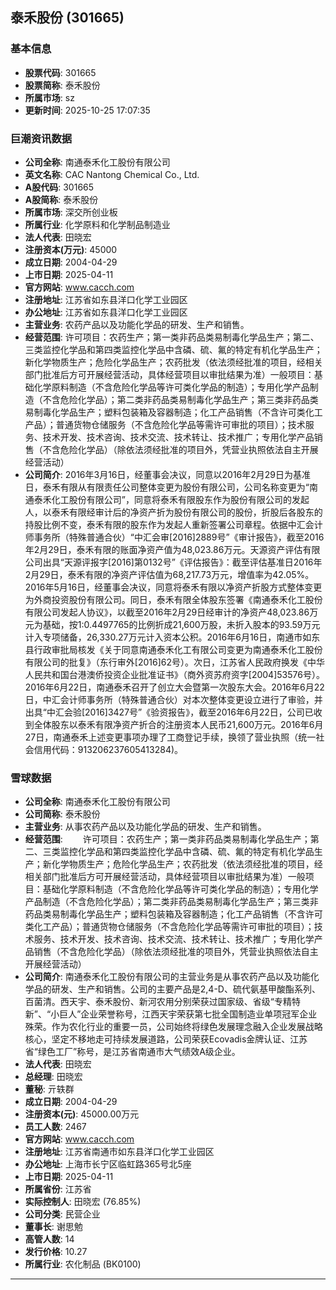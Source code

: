 ## 泰禾股份 (301665)

### 基本信息

- **股票代码**: 301665
- **股票简称**: 泰禾股份
- **所属市场**: sz
- **更新时间**: 2025-10-25 17:07:35

### 巨潮资讯数据

- **公司全称**: 南通泰禾化工股份有限公司
- **英文名称**: CAC Nantong Chemical Co., Ltd.
- **A股代码**: 301665
- **A股简称**: 泰禾股份
- **所属市场**: 深交所创业板
- **所属行业**: 化学原料和化学制品制造业
- **法人代表**: 田晓宏
- **注册资本(万元)**: 45000
- **成立日期**: 2004-04-29
- **上市日期**: 2025-04-11
- **官方网站**: www.cacch.com
- **注册地址**: 江苏省如东县洋口化学工业园区
- **办公地址**: 江苏省如东县洋口化学工业园区
- **主营业务**: 农药产品以及功能化学品的研发、生产和销售。
- **经营范围**: 许可项目：农药生产；第一类非药品类易制毒化学品生产；第二、三类监控化学品和第四类监控化学品中含磷、硫、氟的特定有机化学品生产；新化学物质生产；危险化学品生产；农药批发（依法须经批准的项目，经相关部门批准后方可开展经营活动，具体经营项目以审批结果为准）一般项目：基础化学原料制造（不含危险化学品等许可类化学品的制造）；专用化学产品制造（不含危险化学品）；第二类非药品类易制毒化学品生产；第三类非药品类易制毒化学品生产；塑料包装箱及容器制造；化工产品销售（不含许可类化工产品）；普通货物仓储服务（不含危险化学品等需许可审批的项目）；技术服务、技术开发、技术咨询、技术交流、技术转让、技术推广；专用化学产品销售（不含危险化学品）（除依法须经批准的项目外，凭营业执照依法自主开展经营活动）
- **公司简介**: 2016年3月16日，经董事会决议，同意以2016年2月29日为基准日，泰禾有限从有限责任公司整体变更为股份有限公司，公司名称变更为“南通泰禾化工股份有限公司”，同意将泰禾有限股东作为股份有限公司的发起人，以泰禾有限经审计后的净资产折为股份有限公司的股份，折股后各股东的持股比例不变，泰禾有限的股东作为发起人重新签署公司章程。依据中汇会计师事务所（特殊普通合伙）“中汇会审[2016]2889号”《审计报告》，截至2016年2月29日，泰禾有限的账面净资产值为48,023.86万元。天源资产评估有限公司出具“天源评报字[2016]第0132号”《评估报告》：截至评估基准日2016年2月29日，泰禾有限的净资产评估值为68,217.73万元，增值率为42.05%。2016年5月16日，经董事会决议，同意将泰禾有限以净资产折股方式整体变更为外商投资股份有限公司。同日，泰禾有限全体股东签署《南通泰禾化工股份有限公司发起人协议》，以截至2016年2月29日经审计的净资产48,023.86万元为基础，按1:0.4497765的比例折成21,600万股，未折入股本的93.59万元计入专项储备，26,330.27万元计入资本公积。2016年6月16日，南通市如东县行政审批局核发《关于同意南通泰禾化工有限公司变更为南通泰禾化工股份有限公司的批复》（东行审外[2016]62号）。次日，江苏省人民政府换发《中华人民共和国台港澳侨投资企业批准证书》（商外资苏府资字[2004]53576号）。2016年6月22日，南通泰禾召开了创立大会暨第一次股东大会。2016年6月22日，中汇会计师事务所（特殊普通合伙）对本次整体变更设立进行了审验，并出具“中汇会验[2016]3427号”《验资报告》，截至2016年6月22日，公司已收到全体股东以泰禾有限净资产折合的注册资本人民币21,600万元。2016年6月27日，南通泰禾上述变更事项办理了工商登记手续，换领了营业执照（统一社会信用代码：913206237605413284)。

### 雪球数据

- **公司全称**: 南通泰禾化工股份有限公司
- **公司简称**: 泰禾股份
- **主营业务**: 从事农药产品以及功能化学品的研发、生产和销售。
- **经营范围**: 　　许可项目：农药生产；第一类非药品类易制毒化学品生产；第二、三类监控化学品和第四类监控化学品中含磷、硫、氟的特定有机化学品生产；新化学物质生产；危险化学品生产；农药批发（依法须经批准的项目，经相关部门批准后方可开展经营活动，具体经营项目以审批结果为准）一般项目：基础化学原料制造（不含危险化学品等许可类化学品的制造）；专用化学产品制造（不含危险化学品）；第二类非药品类易制毒化学品生产；第三类非药品类易制毒化学品生产；塑料包装箱及容器制造；化工产品销售（不含许可类化工产品）；普通货物仓储服务（不含危险化学品等需许可审批的项目）；技术服务、技术开发、技术咨询、技术交流、技术转让、技术推广；专用化学产品销售（不含危险化学品）（除依法须经批准的项目外，凭营业执照依法自主开展经营活动）
- **公司简介**: 南通泰禾化工股份有限公司的主营业务是从事农药产品以及功能化学品的研发、生产和销售。公司的主要产品是2,4-D、硫代氨基甲酸酯系列、百菌清。西天宇、泰禾股份、新河农用分别荣获过国家级、省级“专精特新”、“小巨人”企业荣誉称号，江西天宇荣获第七批全国制造业单项冠军企业殊荣。作为农化行业的重要一员，公司始终将绿色发展理念融入企业发展战略核心，坚定不移地走可持续发展道路，公司荣获Ecovadis金牌认证、江苏省“绿色工厂”称号，是江苏省南通市大气绩效A级企业。
- **法人代表**: 田晓宏
- **总经理**: 田晓宏
- **董秘**: 亓轶群
- **成立日期**: 2004-04-29
- **注册资本(元)**: 45000.00万元
- **员工人数**: 2467
- **官方网站**: www.cacch.com
- **注册地址**: 江苏省南通市如东县洋口化学工业园区
- **办公地址**: 上海市长宁区临虹路365号北5座
- **上市日期**: 2025-04-11
- **所属省份**: 江苏省
- **实际控制人**: 田晓宏 (76.85%)
- **公司分类**: 民营企业
- **董事长**: 谢思勉
- **高管人数**: 14
- **发行价格**: 10.27
- **所属行业**: 农化制品 (BK0100)

---